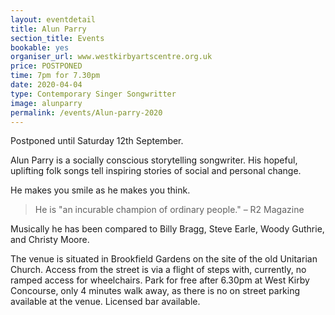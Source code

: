 ```yaml
---
layout: eventdetail
title: Alun Parry
section_title: Events
bookable: yes
organiser_url: www.westkirbyartscentre.org.uk
price: POSTPONED
time: 7pm for 7.30pm
date: 2020-04-04
type: Contemporary Singer Songwritter
image: alunparry
permalink: /events/Alun-parry-2020
---
```


Postponed until Saturday 12th September.

Alun Parry is a socially conscious storytelling songwriter. His hopeful, uplifting folk songs tell inspiring stories of social and personal change.

He makes you smile as he makes you think.

> He is "an incurable champion of ordinary people." – R2 Magazine

Musically he has been compared to Billy Bragg, Steve Earle, Woody Guthrie, and Christy Moore.

The venue is situated in Brookfield Gardens on the site of the old Unitarian Church. Access from the street is via a flight of steps with, currently, no ramped access for wheelchairs. Park for free after 6.30pm at West Kirby Concourse, only 4 minutes walk away, as there is no on street parking available at the venue. Licensed bar available.
